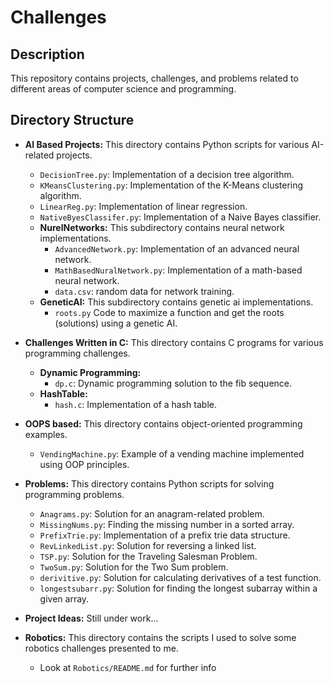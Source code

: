 # Challenges

## Description

This repository contains projects, challenges, and problems related to different areas of computer science and programming.

## Directory Structure

- **AI Based Projects:** This directory contains Python scripts for various AI-related projects.
  - `DecisionTree.py`: Implementation of a decision tree algorithm.
  - `KMeansClustering.py`: Implementation of the K-Means clustering algorithm.
  - `LinearReg.py`: Implementation of linear regression.
  - `NativeByesClassifer.py`: Implementation of a Naive Bayes classifier.
  - **NurelNetworks:** This subdirectory contains neural network implementations.
    - `AdvancedNetwork.py`: Implementation of an advanced neural network.
    - `MathBasedNuralNetwork.py`: Implementation of a math-based neural network.
    - `data.csv`: random data for network training.
  - **GeneticAI:** This subdirectory contains genetic ai implementations.
    - `roots.py` Code to maximize a function and get the roots (solutions) using a genetic AI.

- **Challenges Written in C:** This directory contains C programs for various programming challenges.
  - **Dynamic Programming:**
    - `dp.c`: Dynamic programming solution to the fib sequence.
  - **HashTable:**
    - `hash.c`: Implementation of a hash table.

- **OOPS based:** This directory contains object-oriented programming examples.
  - `VendingMachine.py`: Example of a vending machine implemented using OOP principles.

- **Problems:** This directory contains Python scripts for solving programming problems.
  - `Anagrams.py`: Solution for an anagram-related problem.
  - `MissingNums.py`: Finding the missing number in a sorted array.
  - `PrefixTrie.py`: Implementation of a prefix trie data structure.
  - `RevLinkedList.py`: Solution for reversing a linked list.
  - `TSP.py`: Solution for the Traveling Salesman Problem.
  - `TwoSum.py`: Solution for the Two Sum problem.
  - `derivitive.py`: Solution for calculating derivatives of a test function.
  - `longestsubarr.py`: Solution for finding the longest subarray within a given array.

- **Project Ideas:** Still under work...

- **Robotics:** This directory contains the scripts I used to solve some robotics challenges presented to me.
  - Look at `Robotics/README.md` for further info